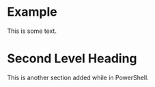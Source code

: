 # Example

This is some text.

# Second Level Heading

This is another section added while in PowerShell.